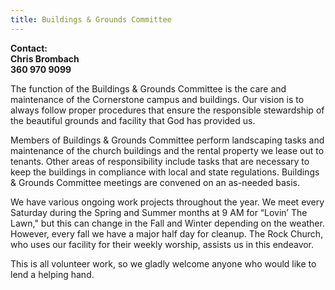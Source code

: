 ```yaml
---
title: Buildings & Grounds Committee
---
```

**Contact:**\
**Chris Brombach**\
**360 970 9099**

The function of the Buildings & Grounds Committee is the care and maintenance of the Cornerstone campus and buildings. Our vision is to always follow proper procedures that ensure the responsible stewardship of the beautiful grounds and facility that God has provided us.

Members of Buildings & Grounds Committee perform landscaping tasks and maintenance of the church buildings and the rental property we lease out to tenants. Other areas of responsibility include tasks that are necessary to keep the buildings in compliance with local and state regulations. Buildings & Grounds Committee meetings are convened on an as-needed basis.

We have various ongoing work projects throughout the year. We meet every Saturday during the Spring and Summer months at 9 AM for “Lovin’ The Lawn," but this can change in the Fall and Winter depending on the weather. However, every fall we have a major half day for cleanup. The Rock Church, who uses our facility for their weekly worship, assists us in this endeavor. 

This is all volunteer work, so we gladly welcome anyone who would like to lend a helping hand.
